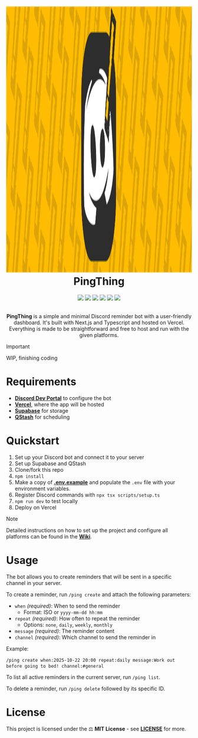 <h1 align="center">
    <br>
    <img width="3301" height="721" alt="PingThing" src="https://github.com/v0idsh/pingthing/blob/main/app/banner&icon@3x.png">
    <br>
    <b>PingThing</b>
    <br>
</h1>
<div align="center">
    <img src="https://img.shields.io/badge/TypeScript-3178C6?logo=typescript&logoColor=%233178C6&labelColor=white&color=%233178C6">
    <img src="https://img.shields.io/badge/Next.js-black?logo=nextdotjs&logoColor=%23000000&labelColor=white&color=%23000000">
    <img src="https://img.shields.io/badge/Vercel-black?logo=vercel&logoColor=%23000000&labelColor=white&color=%23000000">
    <img src="https://img.shields.io/badge/Supabase-black?logo=supabase&logoColor=%233FCF8E&labelColor=grey&color=grey">
    <img src="https://img.shields.io/badge/QStash-black?logo=upstash&logoColor=%2300E9A3&labelColor=grey&color=grey">
    <img src="https://img.shields.io/badge/Discord-black?logo=discord&logoColor=white&labelColor=%235865F2&color=%235865F2">
</div>
<br>
<p align="center"><b>PingThing</b> is a simple and minimal Discord reminder bot with a user-friendly dashboard. It's built with Next.js and Typescript and hosted on Vercel. Everything is made to be straightforward and free to host and run with the given platforms.</p>

> [!IMPORTANT]
> WIP, finishing coding

# Requirements

* [**Discord Dev Portal**](https://discord.com/developers/applications) to configure the bot
* [**Vercel**](https://vercel.com/), where the app will be hosted
* [**Supabase**](https://supabase.com/) for storage
* [**QStash**](https://console.upstash.com/qstash) for scheduling

# Quickstart

1. Set up your Discord bot and connect it to your server
2. Set up Supabase and QStash
3. Clone/fork this repo
4. `npm install`
5. Make a copy of [**.env.example**](https://github.com/v0idsh/pingthing/blob/main/.env.example) and populate the `.env` file with your environment variables.
6. Register Discord commands with `npx tsx scripts/setup.ts`
7. `npm run dev` to test locally
8. Deploy on Vercel

> [!NOTE]
> Detailed instructions on how to set up the project and configure all platforms can be found in the [**Wiki**](https://github.com/v0idsh/pingthing/wiki/).


# Usage

The bot allows you to create reminders that will be sent in a specific channel in your server.

To create a reminder, run `/ping create` and attach the following parameters:

- `when` *(required)*: When to send the reminder
    - Format: ISO or `yyyy-mm-dd hh:mm`
- `repeat` *(required)*: How often to repeat the reminder
    - Options: `none`, `daily`, `weekly`, `monthly`
- `message` *(required)*: The reminder content
- `channel` *(required)*: Which channel to send the reminder in

Example:
```
/ping create when:2025-10-22 20:00 repeat:daily message:Work out before going to bed! channel:#general
```

To list all active reminders in the current server, run `/ping list`.

To delete a reminder, run `/ping delete` followed by its specific ID.

# License

This project is licensed under the ⚖ **MIT License** - see [**LICENSE**](https://github.com/v0idsh/pingthing/blob/main/LICENSE) for more.
